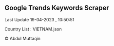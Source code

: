 

## Google Trends Keywords Scraper 
 
Last Update 19-04-2023 , 10:50:51

Country List :
VIETNAM.json



© Abdul Muttaqin 
